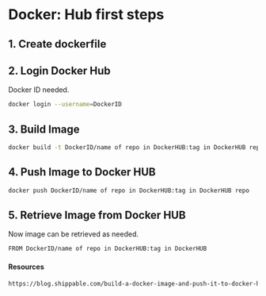 # Docker: Hub first steps
## 1. Create dockerfile
## 2. Login Docker Hub
Docker ID needed. 
```bash
docker login --username=DockerID
```
## 3. Build Image
```bash
docker build -t DockerID/name of repo in DockerHUB:tag in DockerHUB repo .
```
## 4. Push Image to Docker HUB
```bash
docker push DockerID/name of repo in DockerHUB:tag in DockerHUB repo
```
## 5. Retrieve Image from Docker HUB
Now image can be retrieved as needed.
```bash
FROM DockerID/name of repo in DockerHUB:tag in DockerHUB
```
#### Resources
```html
https://blog.shippable.com/build-a-docker-image-and-push-it-to-docker-hub
```
